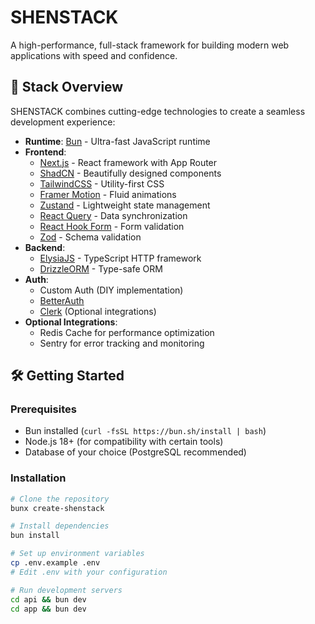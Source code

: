 # SHENSTACK

A high-performance, full-stack framework for building modern web applications with speed and confidence.

## 🚀 Stack Overview

SHENSTACK combines cutting-edge technologies to create a seamless development experience:

- **Runtime**: [Bun](https://bun.sh/) - Ultra-fast JavaScript runtime
- **Frontend**:
  - [Next.js](https://nextjs.org/) - React framework with App Router
  - [ShadCN](https://ui.shadcn.com/) - Beautifully designed components
  - [TailwindCSS](https://tailwindcss.com/) - Utility-first CSS
  - [Framer Motion](https://www.framer.com/motion/) - Fluid animations
  - [Zustand](https://github.com/pmndrs/zustand) - Lightweight state management
  - [React Query](https://tanstack.com/query) - Data synchronization
  - [React Hook Form](https://react-hook-form.com/) - Form validation
  - [Zod](https://zod.dev/) - Schema validation
- **Backend**:
  - [ElysiaJS](https://elysiajs.com/) - TypeScript HTTP framework
  - [DrizzleORM](https://orm.drizzle.team/) - Type-safe ORM
- **Auth**:
  - Custom Auth (DIY implementation)
  - [BetterAuth](https://www.better-auth.com/)
  - [Clerk](https://clerk.com/) (Optional integrations)
- **Optional Integrations**:
  - Redis Cache for performance optimization
  - Sentry for error tracking and monitoring

## 🛠️ Getting Started

### Prerequisites

- Bun installed (`curl -fsSL https://bun.sh/install | bash`)
- Node.js 18+ (for compatibility with certain tools)
- Database of your choice (PostgreSQL recommended)

### Installation

```bash
# Clone the repository
bunx create-shenstack

# Install dependencies
bun install

# Set up environment variables
cp .env.example .env
# Edit .env with your configuration

# Run development servers
cd api && bun dev
cd app && bun dev
```
